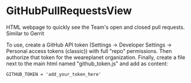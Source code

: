 # GitHubPullRequestsView
HTML webpage to quickly see the Team's open and closed pull requests. Similar to Gerrit

To use, create a GitHub API token (Settings -> Developer Settings -> Personal access tokens (classic)) with full "repo" permissions. Then authorize that token for the weareplanet organization.
Finally, create a file next to the main html named "github_token.js" and add as content:
```
GITHUB_TOKEN = 'add_your_token_here'
```
